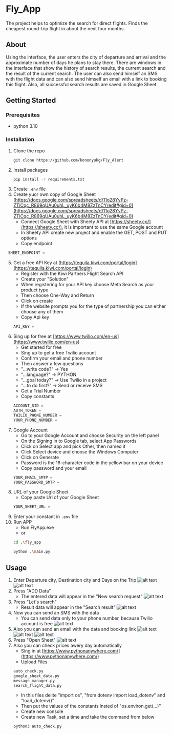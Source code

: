 
# Fly_App

The project helps to optimize the search for direct flights. Finds the cheapest round-trip flight in about the next four months.

## About

Using the interface, the user enters the city of departure and arrival and the approximate number of days he plans to stay there.
There are windows in the interface that show the history of search results, the current search and the result of the current search. The user can also send himself an SMS with the flight data and can also send himself an email with a link to booking this flight. Also, all successful search results are saved in Google Sheet.

## Getting Started

### Prerequisites

* python 3.10

### Installation

1. Clone the repo
   ```sh
   git clone https://github.com/kononyukg/Fly_Alert
   ```
2. Install packages
   ```sh
   pip install -r requirements.txt
   ```
3. Create `.env` file
4. Create yuor own copy of Google Sheet [https://docs.google.com/spreadsheets/d/11o28YvPz-ZTiCqc_R869qUAu0uhL_uyK6b4M8ZzTnCY/edit#gid=0](https://docs.google.com/spreadsheets/d/11o28YvPz-ZTiCqc_R869qUAu0uhL_uyK6b4M8ZzTnCY/edit#gid=0)
   * Connect Google Sheet with Sheety API at [https://sheety.co/](https://sheety.co/), it is important to use the same Google account
   * In Sheety API create new project and enable the GET, POST and PUT options
   * Copy endpoint
  ```js
   SHEET_ENDPOINT =
   ```
5. Get a free API Key at [https://tequila.kiwi.com/portal/login](https://tequila.kiwi.com/portal/login)
   * Register with the Kiwi Partners Flight Search API
   * Create your "Solution"
   * When registering for your API key choose Meta Search as your product type
   * Then choose One-Way and Return
   * Click on create
   * If the website prompts you for the type of partnership you can either choose any of them
   * Copy Api key
   ```js
   API_KEY =
   ```
6. Sing up for free at [https://www.twilio.com/en-us](https://www.twilio.com/en-us)
   * Get started for free
   * Sing up to get a free Twilio account
   * Confirm your email and phone number
   * Then answer a few questions
   * "...write code?" -> Yes
   * "...language?" -> PYTHON
   * "...goal today?" -> Use Twilio in a project
   * "...to do first?" -> Send or receive SMS
   * Get a Trial Number
   * Copy constants
   ```js
   ACCOUNT_SID =
   AUTH_TOKEN =
   TWILIO_PHONE_NUMBER =
   YOUR_PHONE_NUMBER =
   ```
7. Google Account 
   * Go to your Google Account and choose Security on the left panel
   * On the Signing in to Google tab, select App Passwords
   * Click on Select app and pick Other, then named it 
   * Click Select device and choose the Windows Computer
   * Click on Generate
   * Password is the 16-character code in the yellow bar on your device
   * Copy password and your email
    ```js
   YOUR_EMAIL_SMTP =
   YOUR_PASSWORD_SMTP =
   ```
8. URL of your Google Sheet
   * Copy paste Url of your Google Sheet 
   ```js
   YOUR_SHEET_URL =
   ```
9. Enter your constant in `.env` file
10. Run APP
    * Run FlyApp.exe
    * or
    ```sh
    cd .\fly_app
    ```
    ```sh
    python .\main.py
    ```
## Usage
1. Enter Departure city, Destination city and Days on the Trip
   ![alt text](https://github.com/kononyukg/Fly_App/blob/master/fly_app/img_read/menu.png)
   ![alt text](https://github.com/kononyukg/Fly_App/blob/master/fly_app/img_read/pop_up.png)
2. Press "ADD Data"
   * The entered data will appear in the "New search request" 
   ![alt text](https://github.com/kononyukg/Fly_App/blob/master/fly_app/img_read/add.png)
3. Press "Let's search"
   * Result data will appear in the "Search result"
   ![alt text](https://github.com/kononyukg/Fly_App/blob/master/fly_app/img_read/result.png)
4. Now you can send an SMS with the data
   * You can send data only to your phone number, because Twilio account is free
   ![alt text](https://github.com/kononyukg/Fly_App/blob/master/fly_app/img_read/sms.jpg)
5. Also you can send an email with the data and booking link
   ![alt text](https://github.com/kononyukg/Fly_App/blob/master/fly_app/img_read/warning.png)
   ![alt text](https://github.com/kononyukg/Fly_App/blob/master/fly_app/img_read/link.png)
   ![alt text](https://github.com/kononyukg/Fly_App/blob/master/fly_app/img_read/link_result.png)
6. Press "Open Sheet"
   ![alt text](https://github.com/kononyukg/Fly_App/blob/master/fly_app/img_read/sheet.png)
7. Also you can check prices awery day automatically
   * Sing in at [https://www.pythonanywhere.com/](https://www.pythonanywhere.com/)
   * Upload Files 
   ```sh
   auto_check.py
   google_sheet_data.py
   message_manager.py
   search_flight_data.py
   ```
   * In this files delite "import os", "from dotenv import load_dotenv" and "load_dotenv()"
   * Then put the values of the constants insted of "os.environ.get(...)"
   * Create new console
   * Create new Task, set a time and take the command from below
   ```sh
   python3 auto_check.py
   ```
